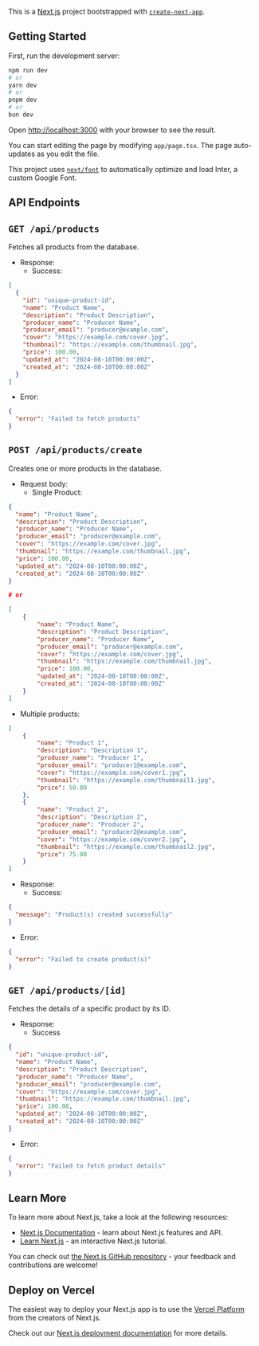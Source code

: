 This is a [Next.js](https://nextjs.org/) project bootstrapped with [`create-next-app`](https://github.com/vercel/next.js/tree/canary/packages/create-next-app).

## Getting Started

First, run the development server:

```bash
npm run dev
# or
yarn dev
# or
pnpm dev
# or
bun dev
```

Open [http://localhost:3000](http://localhost:3000) with your browser to see the result.

You can start editing the page by modifying `app/page.tsx`. The page auto-updates as you edit the file.

This project uses [`next/font`](https://nextjs.org/docs/basic-features/font-optimization) to automatically optimize and load Inter, a custom Google Font.


## API Endpoints
## `GET /api/products`
Fetches all products from the database.

* Response:
  * Success:
```json
[
  {
    "id": "unique-product-id",
    "name": "Product Name",
    "description": "Product Description",
    "producer_name": "Producer Name",
    "producer_email": "producer@example.com",
    "cover": "https://example.com/cover.jpg",
    "thumbnail": "https://example.com/thumbnail.jpg",
    "price": 100.00,
    "updated_at": "2024-08-10T00:00:00Z",
    "created_at": "2024-08-10T00:00:00Z"
  }
]
```
  * Error:
```json
{
  "error": "Failed to fetch products"
}
```

## `POST /api/products/create`
Creates one or more products in the database.

* Request body:
  * Single Product:
```json
{
  "name": "Product Name",
  "description": "Product Description",
  "producer_name": "Producer Name",
  "producer_email": "producer@example.com",
  "cover": "https://example.com/cover.jpg",
  "thumbnail": "https://example.com/thumbnail.jpg",
  "price": 100.00,
  "updated_at": "2024-08-10T00:00:00Z",
  "created_at": "2024-08-10T00:00:00Z"
}

# or

[
    {
        "name": "Product Name",
        "description": "Product Description",
        "producer_name": "Producer Name",
        "producer_email": "producer@example.com",
        "cover": "https://example.com/cover.jpg",
        "thumbnail": "https://example.com/thumbnail.jpg",
        "price": 100.00,
        "updated_at": "2024-08-10T00:00:00Z",
        "created_at": "2024-08-10T00:00:00Z"
    }
]
```
  * Multiple products:
```json
[
    {
        "name": "Product 1",
        "description": "Description 1",
        "producer_name": "Producer 1",
        "producer_email": "producer1@example.com",
        "cover": "https://example.com/cover1.jpg",
        "thumbnail": "https://example.com/thumbnail1.jpg",
        "price": 50.00
    },
    {
        "name": "Product 2",
        "description": "Description 2",
        "producer_name": "Producer 2",
        "producer_email": "producer2@example.com",
        "cover": "https://example.com/cover2.jpg",
        "thumbnail": "https://example.com/thumbnail2.jpg",
        "price": 75.00
    }
]
```

* Response:
  * Success:
```json
{
  "message": "Product(s) created successfully"
}
```
  * Error:
```json
{
  "error": "Failed to create product(s)"
}
```

## `GET /api/products/[id]`
Fetches the details of a specific product by its ID.

* Response:
  * Success
```json
{
  "id": "unique-product-id",
  "name": "Product Name",
  "description": "Product Description",
  "producer_name": "Producer Name",
  "producer_email": "producer@example.com",
  "cover": "https://example.com/cover.jpg",
  "thumbnail": "https://example.com/thumbnail.jpg",
  "price": 100.00,
  "updated_at": "2024-08-10T00:00:00Z",
  "created_at": "2024-08-10T00:00:00Z"
}
```
  * Error:
```json
{
  "error": "Failed to fetch product details"
}
```

## Learn More

To learn more about Next.js, take a look at the following resources:

- [Next.js Documentation](https://nextjs.org/docs) - learn about Next.js features and API.
- [Learn Next.js](https://nextjs.org/learn) - an interactive Next.js tutorial.

You can check out [the Next.js GitHub repository](https://github.com/vercel/next.js/) - your feedback and contributions are welcome!

## Deploy on Vercel

The easiest way to deploy your Next.js app is to use the [Vercel Platform](https://vercel.com/new?utm_medium=default-template&filter=next.js&utm_source=create-next-app&utm_campaign=create-next-app-readme) from the creators of Next.js.

Check out our [Next.js deployment documentation](https://nextjs.org/docs/deployment) for more details.
